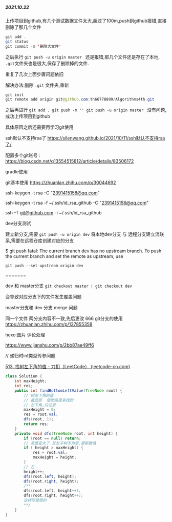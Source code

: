 
##### 2021.10.22 

上传项目到github,有几个测试数据文件太大,超过了100m,push到github报错,直接删除了那几个文件

```JAVA
git add .
git status
git commit -m '删除大文件'
```

之后执行 `git push -u origin master ` 还是报错,那几个文件还是存在了本地, `.git`文件夹也是很大,保存了删除掉的文件.

重复了几次上面步骤问题依旧

解决办法:删除 `.git` 文件夹,重新 

```java
git init
git remote add origin git@github.com:th66778899/Algorithms4th.git
```

之后再进行 `git add . git push -m '' git push -u origin master ` 没有问题,成功上传项目到github

具体原因之后还需要再学习git使用





ssh默认不支持rsa了  https://silenwang.github.io/2021/10/11/ssh默认不支持rsa了/



配置多个git账号 : https://blog.csdn.net/q13554515812/article/details/83506172



gradle使用



git基本使用  https://zhuanlan.zhihu.com/p/30044692



ssh-keygen -t rsa -C "2391415158@qq.com"

ssh-keygen -t rsa -f ~/.ssh/id_rsa_github -C "2391415158@qq.com"



ssh -T git@github.com -i ~/.ssh/id_rsa_github





dev分支测试

建立新分支,需要 `git push -u origin dev` 将本地dev分支 与 远程分支建立流联系,需要在远程仓库创建对应的分支

$ git push
fatal: The current branch dev has no upstream branch.
To push the current branch and set the remote as upstream, use

    git push --set-upstream origin dev

=======



dev 和 master分支 `git checkout master | git checkout dev `

会导致对应分支下的文件发生覆盖问题



master分支和 dev 分支  merge 问题

同一个文件 两分支内容不一致,先后更改
666
git分支的使用
https://zhuanlan.zhihu.com/p/137855358



hexo:图片 评论处理

https://www.jianshu.com/p/2bb87ae49ff6





// 递归时int类型传参问题

[513. 找树左下角的值 - 力扣（LeetCode） (leetcode-cn.com)](https://leetcode-cn.com/problems/find-bottom-left-tree-value/)

```java
class Solution {
    int maxHeight;
    int res;
    public int findBottomLeftValue(TreeNode root) {
        // 树左下角的值
        // 最底层  借助高度来找到
        // 左下角,只记录
        maxHeight = 0;
        res = root.val;
        dfs(root, 1);
        return res;
    }
    private void dfs(TreeNode root, int height) {
        if (root == null) return;
        // 高度变大了 且左子树不为空,更新数值
        if ( height > maxHeight) {
            res = root.val;
            maxHeight = height;
        }
        // 左
        height++;
        dfs(root.left, height);
        dfs(root.right, height);
        /**
        dfs(root.left, height++);
        dfs(root.right, height++);
        这样写是错的
        **/
    }
}
```



